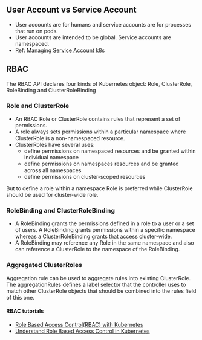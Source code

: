 ## User Account vs Service Account
- User accounts are for humans and service accounts are for processes that run on pods.
- User accounts are intended to be global. Service accounts are namespaced.
- Ref: [Managing Service Account k8s](https://kubernetes.io/docs/reference/access-authn-authz/service-accounts-admin/)

## RBAC
The RBAC API declares four kinds of Kubernetes object: Role, ClusterRole, RoleBinding and ClusterRoleBinding

### Role and ClusterRole
- An RBAC Role or ClusterRole contains rules that represent a set of permissions.
- A role always sets permissions within a particular namespace where ClusterRole is a non-namespaced resource.
- ClusterRoles have several uses:
  - define permissions on namespaced resources and be granted within individual namespace
  - define permissions on namespaces resources and be granted across all namespaces
  - define permissions on cluster-scoped resources
    
But to define a role within a namespace Role is preferred while ClusterRole should be used for cluster-wide role.

### RoleBinding and ClusterRoleBinding
- A RoleBinding grants the permissions defined in a role to a user or a set of users. A RoleBinding grants permissions within a specific namespace whereas a ClusterRoleBinding grants that access cluster-wide.
- A RoleBinding may reference any Role in the same namespace and also can reference a ClusterRole to the namespace of the RoleBinding.

### Aggregated ClusterRoles
Aggregation rule can be used to aggregate rules into existing ClusterRole. The aggregationRules defines a label selector that the controller uses to match other ClusterRole objects that should be combined into the rules field of this one.

#### RBAC tutorials
- [Role Based Access Control(RBAC) with Kubernetes](https://www.youtube.com/watch?v=BLktpM--0jA)
- [Understand Role Based Access Control in Kubernetes](https://www.youtube.com/watch?v=G3R24JSlGjY)